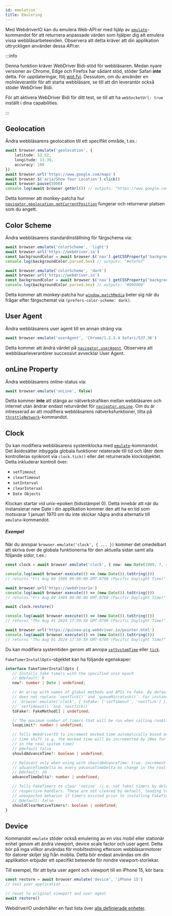 ```yaml
---
id: emulation
title: Emulering
---
```


Med WebdriverIO kan du emulera Web-API:er med hjälp av [`emulate`](/docs/api/browser/emulate)-kommandot för att returnera anpassade värden som hjälper dig att emulera vissa webbläsarbeteenden. Observera att detta kräver att din applikation uttryckligen använder dessa API:er.

<LiteYouTubeEmbed
    id="2bQXzIB_97M"
    title="WebdriverIO Tutorials: The Emulate Command - Emulate Web APIs at Runtime with WebdriverIO"
/>

:::info

Denna funktion kräver WebDriver Bidi-stöd för webbläsaren. Medan nyare versioner av Chrome, Edge och Firefox har sådant stöd, stöder Safari __inte__ detta. För uppdateringar, följ [wpt.fyi](https://wpt.fyi/results/webdriver/tests/bidi/script/add_preload_script/add_preload_script.py?label=experimental&label=master&aligned). Dessutom, om du använder en molnleverantör för att starta webbläsare, se till att din leverantör också stöder WebDriver Bidi.

För att aktivera WebDriver Bidi för ditt test, se till att ha `webSocketUrl: true` inställt i dina capabilities.

:::

## Geolocation

Ändra webbläsarens geolocation till ett specifikt område, t.ex.:

```ts
await browser.emulate('geolocation', {
    latitude: 52.52,
    longitude: 13.39,
    accuracy: 100
})
await browser.url('https://www.google.com/maps')
await browser.$('aria/Show Your Location').click()
await browser.pause(5000)
console.log(await browser.getUrl()) // outputs: "https://www.google.com/maps/@52.52,13.39,16z?entry=ttu"
```

Detta kommer att monkey-patcha hur [`navigator.geolocation.getCurrentPosition`](https://developer.mozilla.org/en-US/docs/Web/API/Geolocation/getCurrentPosition) fungerar och returnerar platsen som du angett.

## Color Scheme

Ändra webbläsarens standardinställning för färgschema via:

```ts
await browser.emulate('colorScheme', 'light')
await browser.url('https://webdriver.io')
const backgroundColor = await browser.$('nav').getCSSProperty('background-color')
console.log(backgroundColor.parsed.hex) // outputs: "#efefef"

await browser.emulate('colorScheme', 'dark')
await browser.url('https://webdriver.io')
const backgroundColor = await browser.$('nav').getCSSProperty('background-color')
console.log(backgroundColor.parsed.hex) // outputs: "#000000"
```

Detta kommer att monkey-patcha hur [`window.matchMedia`](https://developer.mozilla.org/en-US/docs/Web/API/Window/matchMedia) beter sig när du frågar efter färgschemat via `(prefers-color-scheme: dark)`.

## User Agent

Ändra webbläsarens user agent till en annan sträng via:

```ts
await browser.emulate('userAgent', 'Chrome/1.2.3.4 Safari/537.36')
```

Detta kommer att ändra värdet på [`navigator.userAgent`](https://developer.mozilla.org/en-US/docs/Web/API/Navigator/userAgent). Observera att webbläsarleverantörer successivt avvecklar User Agent.

## onLine Property

Ändra webbläsarens online-status via:

```ts
await browser.emulate('onLine', false)
```

Detta kommer __inte__ att stänga av nätverkstrafiken mellan webbläsaren och internet utan ändrar endast returvärdet för [`navigator.onLine`](https://developer.mozilla.org/en-US/docs/Web/API/Navigator/onLine). Om du är intresserad av att modifiera webbläsarens nätverksfunktioner, titta på [`throttleNetwork`](/docs/api/browser/throttleNetwork)-kommandot.

## Clock

Du kan modifiera webbläsarens systemklocka med [`emulate`](/docs/emulation)-kommandot. Det åsidosätter inbyggda globala funktioner relaterade till tid och låter dem kontrolleras synkront via `clock.tick()` eller det returnerade klockobjektet. Detta inkluderar kontroll över:

- `setTimeout`
- `clearTimeout`
- `setInterval`
- `clearInterval`
- `Date Objects`

Klockan startar vid unix-epoken (tidsstämpel 0). Detta innebär att när du instansierar new Date i din applikation kommer den att ha en tid som motsvarar 1 januari 1970 om du inte skickar några andra alternativ till `emulate`-kommandot.

##### Exempel

När du anropar `browser.emulate('clock', { ... })` kommer det omedelbart att skriva över de globala funktionerna för den aktuella sidan samt alla följande sidor, t.ex.:

```ts
const clock = await browser.emulate('clock', { now: new Date(1989, 7, 4) })

console.log(await browser.execute(() => (new Date()).toString()))
// returns "Fri Aug 04 1989 00:00:00 GMT-0700 (Pacific Daylight Time)"

await browser.url('https://webdriverio')
console.log(await browser.execute(() => (new Date()).toString()))
// returns "Fri Aug 04 1989 00:00:00 GMT-0700 (Pacific Daylight Time)"

await clock.restore()

console.log(await browser.execute(() => (new Date()).toString()))
// returns "Thu Aug 01 2024 17:59:59 GMT-0700 (Pacific Daylight Time)"

await browser.url('https://guinea-pig.webdriver.io/pointer.html')
console.log(await browser.execute(() => (new Date()).toString()))
// returns "Thu Aug 01 2024 17:59:59 GMT-0700 (Pacific Daylight Time)"
```

Du kan modifiera systemtiden genom att anropa [`setSystemTime`](/docs/api/clock/setSystemTime) eller [`tick`](/docs/api/clock/tick).

`FakeTimerInstallOpts`-objektet kan ha följande egenskaper:

 ```ts
interface FakeTimerInstallOpts {
    // Installs fake timers with the specified unix epoch
    // @default: 0
    now?: number | Date | undefined;

    // An array with names of global methods and APIs to fake. By default, WebdriverIO
    // does not replace `nextTick()` and `queueMicrotask()`. For instance,
    // `browser.emulate('clock', { toFake: ['setTimeout', 'nextTick'] })` will fake only
    // `setTimeout()` and `nextTick()`
    toFake?: FakeMethod[] | undefined;

    // The maximum number of timers that will be run when calling runAll() (default: 1000)
    loopLimit?: number | undefined;

    // Tells WebdriverIO to increment mocked time automatically based on the real system
    // time shift (e.g. the mocked time will be incremented by 20ms for every 20ms change
    // in the real system time)
    // @default false
    shouldAdvanceTime?: boolean | undefined;

    // Relevant only when using with shouldAdvanceTime: true. increment mocked time by
    // advanceTimeDelta ms every advanceTimeDelta ms change in the real system time
    // @default: 20
    advanceTimeDelta?: number | undefined;

    // Tells FakeTimers to clear 'native' (i.e. not fake) timers by delegating to their
    // respective handlers. These are not cleared by default, leading to potentially
    // unexpected behavior if timers existed prior to installing FakeTimers.
    // @default: false
    shouldClearNativeTimers?: boolean | undefined;
}
```

## Device

Kommandot `emulate` stöder också emulering av en viss mobil eller stationär enhet genom att ändra viewport, device scale factor och user agent. Detta bör på inga villkor användas för mobiltestning eftersom webbläsarmotorer för datorer skiljer sig från mobila. Detta bör endast användas om din applikation erbjuder ett specifikt beteende för mindre viewport-storlekar.

Till exempel, för att byta user agent och viewport till en iPhone 15, kör bara:

```ts
const restore = await browser.emulate('device', 'iPhone 15')
// test your application ...

// reset to original viewport and user agent
await restore()
```

WebdriverIO underhåller en fast lista över [alla definierade enheter](https://github.com/webdriverio/webdriverio/blob/main/packages/webdriverio/src/deviceDescriptorsSource.ts).